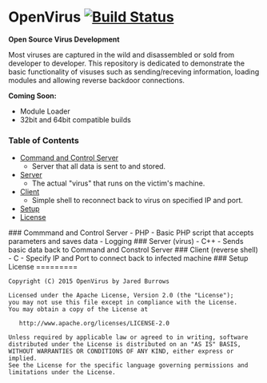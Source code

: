 OpenVirus [![Build Status](https://travis-ci.org/jaredsburrows/open-virus.svg?branch=master)](https://travis-ci.org/jaredsburrows/open-virus)
=========

**Open Source Virus Development**

Most viruses are captured in the wild and disassembled or sold from developer to developer. This repository is dedicated to demonstrate the basic functionality of visuses such as sending/receving information, loading modules and allowing reverse backdoor connections.

**Coming Soon:**
 - Module Loader
 - 32bit and 64bit compatible builds

### Table of Contents  
 - [Command and Control Server](#command)  
    - Server that all data is sent to and stored. 
 - [Server](#server)  
    - The actual "virus" that runs on the victim's machine.
 - [Client](#client)  
 	- Simple shell to reconnect back to virus on specified IP and port.
 - [Setup](#setup)
 - [License](#license)

<a name="command"/>
### Commmand and Control Server - PHP
 - Basic PHP script that accepts parameters and saves data
 - Logging

<a name="server"/>
### Server (virus) - C++
 - Sends basic data back to Command and Constrol Server

<a name="client"/>
### Client (reverse shell) - C
 - Specify IP and Port to connect back to infected machine

<a name="setup"/>
### Setup


<a name="license"/>
License
=========

    Copyright (C) 2015 OpenVirus by Jared Burrows
   
    Licensed under the Apache License, Version 2.0 (the "License");
    you may not use this file except in compliance with the License.
    You may obtain a copy of the License at

       http://www.apache.org/licenses/LICENSE-2.0

    Unless required by applicable law or agreed to in writing, software
    distributed under the License is distributed on an "AS IS" BASIS,
    WITHOUT WARRANTIES OR CONDITIONS OF ANY KIND, either express or implied.
    See the License for the specific language governing permissions and
    limitations under the License.
